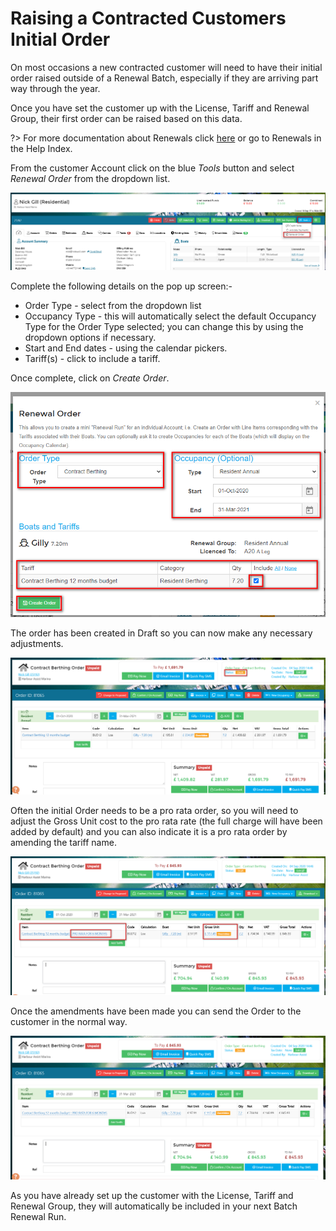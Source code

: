 # Raising a Contracted Customers Initial Order

On most occasions a new contracted customer will need to have their initial order raised outside of a Renewal Batch, especially if they are arriving part way through the year.

Once you have set the customer up with the License, Tariff and Renewal Group, their first order can be raised based on this data.

?&gt; For more documentation about Renewals click [here](https://github.com/glaidler/docs-1/tree/a9b2fde53025657e319d99966ea9a02a32cbd61d/ContractedCustomers/Renewals/Overview.md) or go to Renewals in the Help Index.

From the customer Account click on the blue _Tools_ button and select _Renewal Order_ from the dropdown list.

![image-20200825141305742](../.gitbook/assets/image-20200825141305742.png)

Complete the following details on the pop up screen:-

* Order Type - select from the dropdown list
* Occupancy Type - this will automatically select the default Occupancy Type for the Order Type selected; you can change this by using the dropdown options if necessary.
* Start and End dates - using the calendar pickers.
* Tariff\(s\) - click to include a tariff.

Once complete, click on _Create Order_.

![image-20200825143953860](../.gitbook/assets/image-20200825143953860.png)

The order has been created in Draft so you can now make any necessary adjustments.

![image-20200904144749633](../.gitbook/assets/image-20200904144749633.png)

Often the initial Order needs to be a pro rata order, so you will need to adjust the Gross Unit cost to the pro rata rate \(the full charge will have been added by default\) and you can also indicate it is a pro rata order by amending the tariff name.

![image-20200904145406434](../.gitbook/assets/image-20200904145406434.png)

Once the amendments have been made you can send the Order to the customer in the normal way.

![image-20200904145550328](../.gitbook/assets/image-20200904145550328.png)

As you have already set up the customer with the License, Tariff and Renewal Group, they will automatically be included in your next Batch Renewal Run.

